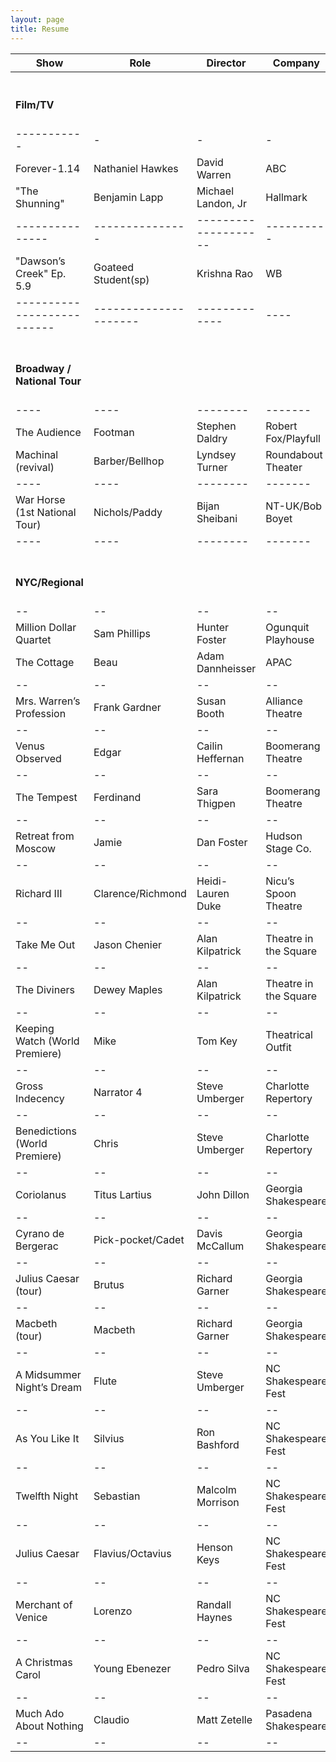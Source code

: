 ```yaml
---
layout: page
title: Resume
---
```


| Show | Role | Director | Company |
| ---- | ---- | -------- | ------- |
| <br><br>**Film/TV**<br><br> ||||
|-----------|-|-|-|
| Forever-1.14 | Nathaniel Hawkes | David Warren | ABC |
| "The Shunning" | Benjamin Lapp | Michael Landon, Jr | Hallmark |
|---------------|---------------|--------------------|----------|
| "Dawson’s Creek" Ep. 5.9 | Goateed Student(sp) | Krishna Rao | WB |
|--------------------------|---------------------|-------------|----|
| <br><br>**Broadway / National Tour**<br><br> ||||
| ---- | ---- | -------- | ------- |
| The Audience | Footman | Stephen Daldry | Robert Fox/Playfull |
| Machinal (revival) | Barber/Bellhop | Lyndsey Turner | Roundabout Theater |
| ---- | ---- | -------- | ------- |
| War Horse (1st National Tour) | Nichols/Paddy | Bijan Sheibani | NT-UK/Bob Boyet |
| ---- | ---- | -------- | ------- |
| <br><br>**NYC/Regional**<br><br> ||||
| -- | -- | -- | -- |
| Million Dollar Quartet | Sam Phillips | Hunter Foster | Ogunquit Playhouse |
| The Cottage | Beau | Adam Dannheisser | APAC |
| -- | -- | -- | -- |
| Mrs. Warren’s Profession | Frank Gardner | Susan Booth | Alliance Theatre |
| -- | -- | -- | -- |
| Venus Observed | Edgar | Cailin Heffernan | Boomerang Theatre |
| -- | -- | -- | -- |
| The Tempest | Ferdinand | Sara Thigpen | Boomerang Theatre |
| -- | -- | -- | -- |
| Retreat from Moscow | Jamie | Dan Foster | Hudson Stage Co. |
| -- | -- | -- | -- |
| Richard III | Clarence/Richmond | Heidi-Lauren Duke | Nicu’s Spoon Theatre |
| -- | -- | -- | -- |
| Take Me Out | Jason Chenier | Alan Kilpatrick | Theatre in the Square |
| -- | -- | -- | -- |
| The Diviners | Dewey Maples | Alan Kilpatrick | Theatre in the Square |
| -- | -- | -- | -- |
| Keeping Watch (World Premiere) | Mike | Tom Key | Theatrical Outfit |
| -- | -- | -- | -- |
| Gross Indecency | Narrator 4 | Steve Umberger | Charlotte Repertory |
| -- | -- | -- | -- |
| Benedictions (World Premiere) | Chris | Steve Umberger | Charlotte Repertory |
| -- | -- | -- | -- |
| Coriolanus | Titus Lartius | John Dillon | Georgia Shakespeare |
| -- | -- | -- | -- |
| Cyrano de Bergerac | Pick-pocket/Cadet | Davis McCallum | Georgia Shakespeare |
| -- | -- | -- | -- |
| Julius Caesar (tour) | Brutus | Richard Garner | Georgia Shakespeare |
| -- | -- | -- | -- |
| Macbeth (tour) | Macbeth | Richard Garner | Georgia Shakespeare |
| -- | -- | -- | -- |
| A Midsummer Night’s Dream | Flute | Steve Umberger | NC Shakespeare Fest |
| -- | -- | -- | -- |
| As You Like It | Silvius | Ron Bashford | NC Shakespeare Fest |
| -- | -- | -- | -- |
| Twelfth Night | Sebastian | Malcolm Morrison | NC Shakespeare Fest |
| -- | -- | -- | -- |
| Julius Caesar | Flavius/Octavius | Henson Keys | NC Shakespeare Fest |
| -- | -- | -- | -- |
| Merchant of Venice | Lorenzo | Randall Haynes | NC Shakespeare Fest |
| -- | -- | -- | -- |
| A Christmas Carol | Young Ebenezer | Pedro Silva | NC Shakespeare Fest |
| -- | -- | -- | -- |
| Much Ado About Nothing | Claudio | Matt Zetelle | Pasadena Shakespeare |
| -- | -- | -- | -- |
